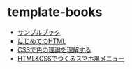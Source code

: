 # template-books
- [サンプルブック](sample-book)
- [はじめてのHTML](html)
- [CSSで色の理論を理解する](color-theory)
- [HTML&CSSでつくるスマホ風メニュー](smartphone-menu)
